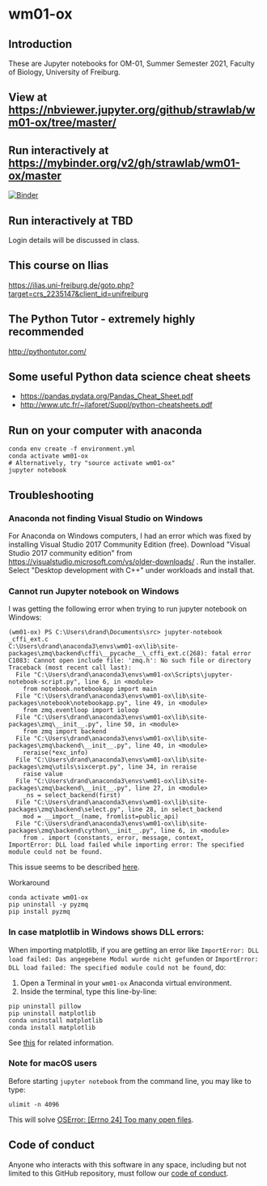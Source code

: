 # wm01-ox

## Introduction

These are Jupyter notebooks for OM-01, Summer Semester 2021, Faculty of Biology,
University of Freiburg.

## View at https://nbviewer.jupyter.org/github/strawlab/wm01-ox/tree/master/

## Run interactively at https://mybinder.org/v2/gh/strawlab/wm01-ox/master

[![Binder](https://mybinder.org/badge_logo.svg)](https://mybinder.org/v2/gh/strawlab/wm01-ox/master)

## Run interactively at **TBD**

Login details will be discussed in class.

## This course on Ilias

https://ilias.uni-freiburg.de/goto.php?target=crs_2235147&client_id=unifreiburg

## The Python Tutor - extremely highly recommended

http://pythontutor.com/

## Some useful Python data science cheat sheets

- https://pandas.pydata.org/Pandas_Cheat_Sheet.pdf
- http://www.utc.fr/~jlaforet/Suppl/python-cheatsheets.pdf

## Run on your computer with anaconda

```
conda env create -f environment.yml
conda activate wm01-ox
# Alternatively, try "source activate wm01-ox"
jupyter notebook
```

## Troubleshooting

### Anaconda not finding Visual Studio on Windows

For Anaconda on Windows computers, I had an error which was fixed by installing Visual Studio 2017 Community Edition (free).
Download "Visual Studio 2017 community edition" from https://visualstudio.microsoft.com/vs/older-downloads/ . Run the installer.
Select "Desktop development with C++" under workloads and install that.

### Cannot run Jupyter notebook on Windows

I was getting the following error when trying to run jupyter notebook on Windows:

```
(wm01-ox) PS C:\Users\drand\Documents\src> jupyter-notebook
_cffi_ext.c
C:\Users\drand\anaconda3\envs\wm01-ox\lib\site-packages\zmq\backend\cffi\__pycache__\_cffi_ext.c(268): fatal error C1083: Cannot open include file: 'zmq.h': No such file or directory
Traceback (most recent call last):
  File "C:\Users\drand\anaconda3\envs\wm01-ox\Scripts\jupyter-notebook-script.py", line 6, in <module>
    from notebook.notebookapp import main
  File "C:\Users\drand\anaconda3\envs\wm01-ox\lib\site-packages\notebook\notebookapp.py", line 49, in <module>
    from zmq.eventloop import ioloop
  File "C:\Users\drand\anaconda3\envs\wm01-ox\lib\site-packages\zmq\__init__.py", line 50, in <module>
    from zmq import backend
  File "C:\Users\drand\anaconda3\envs\wm01-ox\lib\site-packages\zmq\backend\__init__.py", line 40, in <module>
    reraise(*exc_info)
  File "C:\Users\drand\anaconda3\envs\wm01-ox\lib\site-packages\zmq\utils\sixcerpt.py", line 34, in reraise
    raise value
  File "C:\Users\drand\anaconda3\envs\wm01-ox\lib\site-packages\zmq\backend\__init__.py", line 27, in <module>
    _ns = select_backend(first)
  File "C:\Users\drand\anaconda3\envs\wm01-ox\lib\site-packages\zmq\backend\select.py", line 28, in select_backend
    mod = __import__(name, fromlist=public_api)
  File "C:\Users\drand\anaconda3\envs\wm01-ox\lib\site-packages\zmq\backend\cython\__init__.py", line 6, in <module>
    from . import (constants, error, message, context,
ImportError: DLL load failed while importing error: The specified module could not be found.
```

This issue seems to be described [here](https://github.com/zeromq/pyzmq/issues/852).

Workaround

```
conda activate wm01-ox
pip uninstall -y pyzmq
pip install pyzmq
```

### In case matplotlib in Windows shows DLL errors:

When importing matplotlib, if you are getting an error like
`ImportError: DLL load failed: Das angegebene Modul wurde nicht gefunden` or
`ImportError: DLL load failed: The specified module could not be found`, do:

1) Open a Terminal in your `wm01-ox` Anaconda virtual environment.
2) Inside the terminal, type this line-by-line:

```
pip uninstall pillow
pip uninstall matplotlib
conda uninstall matplotlib
conda install matplotlib
```

See [this](https://github.com/matplotlib/matplotlib/issues/14691#issuecomment-508552825)
for related information.

### Note for macOS users

Before starting `jupyter notebook` from the command line, you may like to type:

    ulimit -n 4096

This will solve [OSError: [Errno 24] Too many open files](https://github.com/jupyterlab/jupyterlab/issues/6727).

## Code of conduct

Anyone who interacts with this software in any space, including but not limited
to this GitHub repository, must follow our [code of
conduct](code_of_conduct.md).
